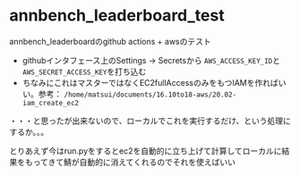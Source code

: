 # annbench_leaderboard_test

annbench_leaderboardのgithub actions + awsのテスト

- githubインタフェース上のSettings -> Secretsから
`AWS_ACCESS_KEY_ID`と`AWS_SECRET_ACCESS_KEY`を打ち込む
- ちなみにこれはマスターではなくEC2fullAccessのみをもつIAMを作ればいい。参考： `/home/matsui/documents/16.10to18-aws/20.02-iam_create_ec2
`

・・・と思ったが出来ないので、ローカルでこれを実行するだけ、という処理にするか。。。

とりあえず今はrun.pyをするとec2を自動的に立ち上げて計算してローカルに結果をもってきて鯖が自動的に消えてくれるのでそれを使えばいい